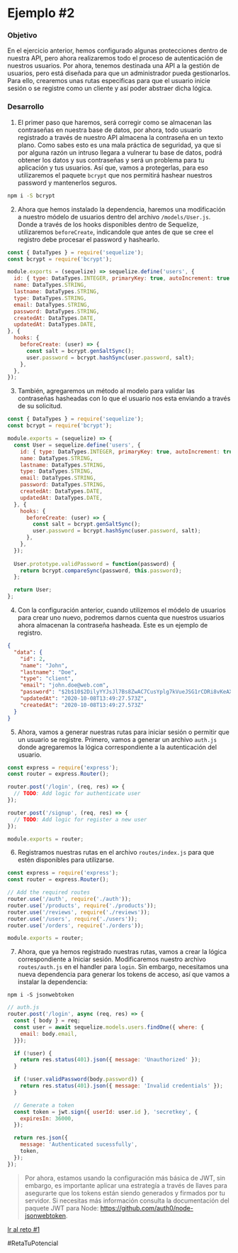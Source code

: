 # Ejemplo #2
### Objetivo
En el ejercicio anterior, hemos configurado algunas protecciones dentro de nuestra API, pero ahora realizaremos todo el proceso de autenticación de nuestros usuarios. Por ahora, tenemos destinada una API a la gestión de usuarios, pero está diseñada para que un administrador pueda gestionarlos. Para ello, crearemos unas rutas especificas para que el usuario inicie sesión o se registre como un cliente y así poder abstraer dicha lógica.

### Desarrollo
1. El primer paso que haremos, será corregir como se almacenan las contraseñas en nuestra base de datos, por ahora, todo usuario registrado a través de nuestro API almacena la contraseña en un texto plano. Como sabes esto es una mala práctica de seguridad, ya que si por alguna razón un intruso llegara a vulnerar tu base de datos, podrá obtener los datos y sus contraseñas y será un problema para tu aplicación y tus usuarios. Así que, vamos a protegerlas, para eso utilizaremos el paquete `bcrypt` que nos permitirá hashear nuestros password y mantenerlos seguros.
```bash
npm i -S bcrypt
```

2. Ahora que hemos instalado la dependencia, haremos una modificación a nuestro módelo de usuarios dentro del archivo `/models/User.js`. Donde a través de los hooks disponibles dentro de Sequelize, utilizaremos `beforeCreate`, indicandole que antes de que se cree el registro debe procesar el password y hashearlo.
```js
const { DataTypes } = require('sequelize');
const bcrypt = require('bcrypt');

module.exports = (sequelize) => sequelize.define('users', {
  id: { type: DataTypes.INTEGER, primaryKey: true, autoIncrement: true },
  name: DataTypes.STRING,
  lastname: DataTypes.STRING,
  type: DataTypes.STRING,
  email: DataTypes.STRING,
  password: DataTypes.STRING,
  createdAt: DataTypes.DATE,
  updatedAt: DataTypes.DATE,
}, {
  hooks: {
    beforeCreate: (user) => {
      const salt = bcrypt.genSaltSync();
      user.password = bcrypt.hashSync(user.password, salt);
    },
  },
});
```

3. También, agregaremos un método al modelo para validar las contraseñas hasheadas con lo que el usuario nos esta enviando a través de su solicitud.
```js
const { DataTypes } = require('sequelize');
const bcrypt = require('bcrypt');

module.exports = (sequelize) => {
  const User = sequelize.define('users', {
    id: { type: DataTypes.INTEGER, primaryKey: true, autoIncrement: true },
    name: DataTypes.STRING,
    lastname: DataTypes.STRING,
    type: DataTypes.STRING,
    email: DataTypes.STRING,
    password: DataTypes.STRING,
    createdAt: DataTypes.DATE,
    updatedAt: DataTypes.DATE,
  }, {
    hooks: {
      beforeCreate: (user) => {
        const salt = bcrypt.genSaltSync();
        user.password = bcrypt.hashSync(user.password, salt);
      },
    },
  });
  
  User.prototype.validPassword = function(password) {
    return bcrypt.compareSync(password, this.password);
  };

  return User;
};
```

4. Con la configuración anterior, cuando utilizemos el módelo de usuarios para crear uno nuevo, podremos darnos cuenta que nuestros usuarios ahora almacenan la contraseña hasheada. 
Este es un ejemplo de registro.
```json
{
  "data": {
    "id": 2,
    "name": "John",
    "lastname": "Doe",
    "type": "client",
    "email": "john.doe@web.com",
    "password": "$2b$10$2DilyYYJsJl7Bs8ZwAC7CusYplg7kVueJSG1rCDRi8vKeAXNmGVUi",
    "updatedAt": "2020-10-08T13:49:27.573Z",
    "createdAt": "2020-10-08T13:49:27.573Z"
  }
}
```

5. Ahora, vamos a generar nuestras rutas para iniciar sesión o permitir que un usuario se registre. Primero, vamos a generar un archivo `auth.js` donde agregaremos la lógica correspondiente a la autenticación del usuario.
```js
const express = require('express');
const router = express.Router();

router.post('/login', (req, res) => {
  // TODO: Add logic for authenticate user
});

router.post('/signup', (req, res) => {
  // TODO: Add logic for register a new user
});

module.exports = router;
```

6. Registramos nuestras rutas en el archivo `routes/index.js` para que estén disponibles para utilizarse.
```js
const express = require('express');
const router = express.Router();

// Add the required routes
router.use('/auth', require('./auth'));
router.use('/products', require('./products'));
router.use('/reviews', require('./reviews'));
router.use('/users', require('./users'));
router.use('/orders', require('./orders'));

module.exports = router;
```

7. Ahora, que ya hemos registrado nuestras rutas, vamos a crear la lógica correspondiente a Iniciar sesión. Modificaremos nuestro archivo `routes/auth.js` en el handler para `login`. Sin embargo, necesitamos una nueva dependencia para generar los tokens de acceso, así que vamos a instalar la dependencia:
```
npm i -S jsonwebtoken
```
```js
// auth.js
router.post('/login', async (req, res) => {
  const { body } = req;
  const user = await sequelize.models.users.findOne({ where: {
    email: body.email,
  }});

  if (!user) {
    return res.status(401).json({ message: 'Unauthorized' });
  }

  if (!user.validPassword(body.password)) {
    return res.status(401).json({ message: 'Invalid credentials' });
  }

  // Generate a token
  const token = jwt.sign({ userId: user.id }, 'secretkey', {
    expiresIn: 36000,
  });

  return res.json({
    message: 'Authenticated sucessfully',
    token,
  });
});
```

> Por ahora, estamos usando la configuración más básica de JWT, sin embargo, es importante aplicar una estrategía a través de llaves para asegurarte que los tokens están siendo generados y firmados por tu servidor. Si necesitas más información consulta la documentación del paquete JWT para Node: https://github.com/auth0/node-jsonwebtoken.

[Ir al reto #1](https://github.com/beduExpert/B2-Backend-Node-2020/tree/master/Sesion-07/Reto-01)

#RetaTuPotencial

